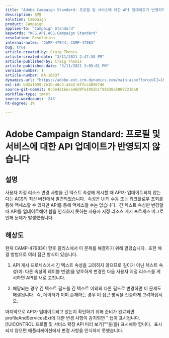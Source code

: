 ```yaml
---
title: "Adobe Campaign Standard: 프로필 및 서비스에 대한 API 업데이트가 반영되지 않습니다."
description: 설명
solution: Campaign
product: Campaign
applies-to: "Campaign Standard"
keywords: "KCS,API,ACS,Campaign Standard"
resolution: Resolution
internal-notes: "CAMP-47944, CAMP-47983"
bug: true
article-created-by: Craig Thonis
article-created-date: "3/11/2021 2:47:58 PM"
article-published-by: Craig Thonis
article-published-date: "3/11/2021 3:05:01 PM"
version-number: 1
article-number: KA-16837
dynamics-url: "https://adobe-ent.crm.dynamics.com/main.aspx?forceUCI=1&pagetype=entityrecord&etn=knowledgearticle&id=9e584fc3-7882-eb11-a812-000d3a3b2c6b"
exl-id: bd2a1059-7e1b-4dc3-a3a3-6ffcc40967d6
source-git-commit: 0c3e421beca46d9fe1952b1f98538a50697216a0
workflow-type: tm+mt
source-wordcount: '243'
ht-degree: 1%

---
```


# Adobe Campaign Standard: 프로필 및 서비스에 대한 API 업데이트가 반영되지 않습니다

## 설명


사용자 지정 리소스 변경 사항을 긴 텍스트 속성에 게시할 때 API가 업데이트되지 않는다는 ACS의 최신 버전에서 발견되었습니다.  속성은 UI의 수동 또는 워크플로우 조회를 통해 액세스할 수 있지만 API를 통해 액세스할 수는 없습니다.  긴 텍스트 속성만 변경할 때 API를 업데이트해야 함을 인식하지 못하는 사용자 지정 리소스 게시 프로세스 버그로 인해 문제가 발생했습니다.


## 해상도


현재 CAMP-47983이 향후 릴리스에서 이 문제를 해결하기 위해 열렸습니다.  또한 해결 방법으로 여러 접근 방식이 있습니다.

1) API 게시 프로세스에서 긴 텍스트 속성을 고려하지 않으므로 길이가 아닌 텍스트 속성(예: 다른 속성의 레이블 변경)을 양호하게 변경한 다음 사용자 지정 리소스를 게시하면 API를 새로 고칩니다.

2) 해당되는 경우 긴 텍스트 필드를 긴 텍스트 이외의 다른 필드로 변경하면 이 문제도 해결됩니다.  즉, 데이터가 이미 존재하는 경우 이 접근 방식을 신중하게 고려하십시오.



마지막으로 API가 업데이트되고 있는지 확인하기 위해 준비가 완료되면 profileAndServicesExt에 대한 변경 사항이 감지되면 &quot; 탭이 표시됩니다.[!UICONTROL 프로필 및 서비스 확장 API 미리 보기]&quot;&quot;을(를) 표시해야 합니다.  표시되지 않으면 애플리케이션에서 변경 사항을 인식하지 못했습니다.
